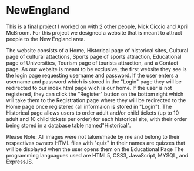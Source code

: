 # NewEngland
This is a final project I worked on with 2 other people, Nick Ciccio and April McBroom.
For this project we designed a website that is meant to attract people to the New England area.

The website consists of a Home, Historical page of historical sites, Cultural page of cultural attactions, Sports page of sports attraction, Educational page of Universities, Tourism page of tourists attraction, and a Contact page. As our website is meant to be exclusive, the first website they see is the login page requesting username and password. If the user enters a username and password which is stored in the "Login" page they will be redirected to our index.html page wich is our home. If the user is not registered, they can click  the "Register" button on the bottom right which will take them to the Registration page where they will be redirected to the Home page once registered (all informaion is stored in "Login"). The Historical page allows users to order adult and/or child tickets (up to 10 adult and 10 child tickets per order) for each historical site, with their order being stored in a database table named"Historical". 


Please Note: 
  All images were not taken/made by me and belong to their respectives owners
  HTML files with "quiz" in their names are quizzes that will be displayed when the user opens them on the Educational Page
  The programming languagues used are HTML5, CSS3, JavaScript, MYSQL, and ExpressJS.
